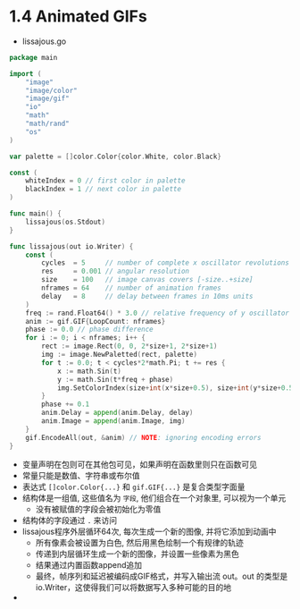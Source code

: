 # 1.4 Animated GIFs
- lissajous.go
```go
package main

import (
	"image"
	"image/color"
	"image/gif"
	"io"
	"math"
	"math/rand"
	"os"
)

var palette = []color.Color{color.White, color.Black}

const (
	whiteIndex = 0 // first color in palette
	blackIndex = 1 // next color in palette
)

func main() {
	lissajous(os.Stdout)
}

func lissajous(out io.Writer) {
	const (
		cycles  = 5     // number of complete x oscillator revolutions
		res     = 0.001 // angular resolution
		size    = 100   // image canvas covers [-size..+size]
		nframes = 64    // number of animation frames
		delay   = 8     // delay between frames in 10ms units
	)
	freq := rand.Float64() * 3.0 // relative frequency of y oscillator
	anim := gif.GIF{LoopCount: nframes}
	phase := 0.0 // phase difference
	for i := 0; i < nframes; i++ {
		rect := image.Rect(0, 0, 2*size+1, 2*size+1)
		img := image.NewPaletted(rect, palette)
		for t := 0.0; t < cycles*2*math.Pi; t += res {
			x := math.Sin(t)
			y := math.Sin(t*freq + phase)
			img.SetColorIndex(size+int(x*size+0.5), size+int(y*size+0.5), blackIndex)
		}
		phase += 0.1
		anim.Delay = append(anim.Delay, delay)
		anim.Image = append(anim.Image, img)
	}
	gif.EncodeAll(out, &anim) // NOTE: ignoring encoding errors
}

```
- 变量声明在包则可在其他包可见，如果声明在函数里则只在函数可见
- 常量只能是数值、字符串或布尔值
- 表达式 `[]color.Color{...}` 和 `gif.GIF{...}` 是复合类型字面量
- 结构体是一组值, 这些值名为 `字段`, 他们组合在一个对象里, 可以视为一个单元
  - 没有被赋值的字段会被初始化为零值
- 结构体的字段通过 `.` 来访问
- lissajous程序外层循环64次, 每次生成一个新的图像, 并将它添加到动画中
  - 所有像素会被设置为白色, 然后用黑色绘制一个有规律的轨迹
  - 传递到内层循环生成一个新的图像，并设置一些像素为黑色
  - 结果通过内置函数append追加
  - 最终，帧序列和延迟被编码成GIF格式，并写入输出流 out。out 的类型是 io.Writer，这使得我们可以将数据写入多种可能的目的地
- 
